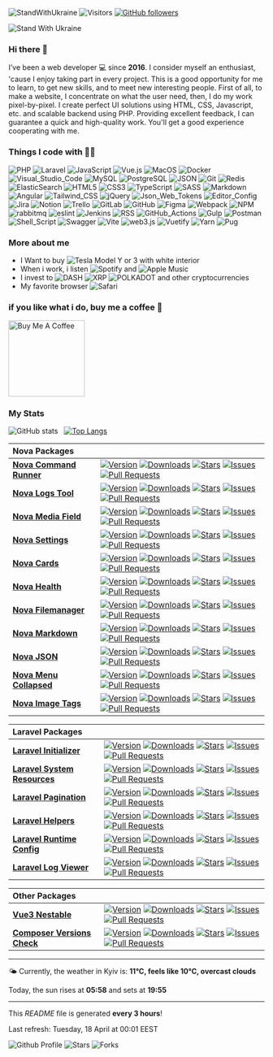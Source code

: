 ![StandWithUkraine](https://raw.githubusercontent.com/stepanenko3/StandWithUkraine/main/badges/StandWithUkraine.svg)
![Visitors](https://visitor-badge.glitch.me/badge?page_id=stepanenko3)
[![GitHub followers](https://img.shields.io/github/followers/stepanenko3?label=follow&style=social)](https://github.com/stepanenko3)

![Stand With Ukraine](https://raw.githubusercontent.com/stepanenko3/StandWithUkraine/main/banner2-direct.svg)

### Hi there 👋

I’ve been a web developer 💻 since **2016**. I consider myself an enthusiast, 'cause I enjoy taking part in every project. This is a good opportunity for me to learn, to get new skills, and to meet new interesting people. First of all, to make a website, I concentrate on what the user need, then, I do my work pixel-by-pixel. I create perfect UI solutions using HTML, CSS, Javascript, etc. and scalable backend using PHP. Providing excellent feedback, I can guarantee a quick and high-quality work. You'll get a good experience cooperating with me.

### Things I code with 👨‍💻

![PHP](https://img.shields.io/badge/-PHP-777BB4?style=flat&logo=php&logoColor=white)
![Laravel](https://img.shields.io/badge/-Laravel-FF2D20?style=flat&logo=laravel&logoColor=white)
![JavaScript](https://img.shields.io/badge/-JavaScript-F7DF1E?style=flat&logo=javascript&logoColor=white)
![Vue.js](https://img.shields.io/badge/-Vue.js-777BB4?style=flat&logo=vue.js&logoColor=white)
![MacOS](https://img.shields.io/badge/-MacOS-000000?style=flat&logo=apple&logoColor=white)
![Docker](https://img.shields.io/badge/-Docker-46a2f1?style=flat&logo=docker&logoColor=white)
![Visual_Studio_Code](https://img.shields.io/badge/-Visual_Studio_Code-0078D4?style=flat&logo=visual-studio-code&logoColor=white)
![MySQL](https://img.shields.io/badge/-MySQL-4479A1?style=flat&logo=mysql&logoColor=white)
![PostgreSQL](https://img.shields.io/badge/-PostgreSQL-316192?style=flat&logo=postgresql&logoColor=white)
![JSON](https://img.shields.io/badge/-JSON-0000?style=flat&logo=json&logoColor=white)
![Git](https://img.shields.io/badge/-Git-F05032?style=flat&logo=git&logoColor=white)
![Redis](https://img.shields.io/badge/-Redis-DC382D?style=flat&logo=redis&logoColor=white)
![ElasticSearch](https://img.shields.io/badge/-ElasticSearch-005571?style=flat&logo=elasticsearch&logoColor=white)
![HTML5](https://img.shields.io/badge/-HTML5-E34F26?style=flat&logo=html5&logoColor=white)
![CSS3](https://img.shields.io/badge/-CSS3-1572B6?style=flat&logo=css3&logoColor=white)
![TypeScript](https://img.shields.io/badge/-TypeScript-007ACC?style=flat&logo=typescript&logoColor=white)
![SASS](https://img.shields.io/badge/-SASS-CC6699?style=flat&logo=sass&logoColor=white)
![Markdown](https://img.shields.io/badge/-Markdown-000000?style=flat&logo=markdown&logoColor=white)
![Angular](https://img.shields.io/badge/-Angular-E23237?style=flat&logo=angular&logoColor=white)
![Tailwind_CSS](https://img.shields.io/badge/-Tailwind_CSS-38B2AC?style=flat&logo=tailwindcss&logoColor=white)
![jQuery](https://img.shields.io/badge/-jQuery-0769AD?style=flat&logo=jquery&logoColor=white)
![Json_Web_Tokens](https://img.shields.io/badge/-Json_Web_Tokens-323330?style=flat&logo=json-web-tokens&logoColor=white)
![Editor_Config](https://img.shields.io/badge/-Editor_Config-000?style=flat&logo=editorconfig&logoColor=white)
![Jira](https://img.shields.io/badge/-Jira-0052CC?style=flat&logo=jira&logoColor=white)
![Notion](https://img.shields.io/badge/-Notion-000?style=flat&logo=notion&logoColor=white)
![Trello](https://img.shields.io/badge/-Trello-0052CC?style=flat&logo=trello&logoColor=white)
![GitLab](https://img.shields.io/badge/-GitLab-330F63?style=flat&logo=gitlab&logoColor=white)
![GitHub](https://img.shields.io/badge/-GitHub-100000?style=flat&logo=github&logoColor=white)
![Figma](https://img.shields.io/badge/-Figma-F24E1E?style=flat&logo=figma&logoColor=white)
![Webpack](https://img.shields.io/badge/-Webpack-8DD6F9?style=flat&logo=webpack&logoColor=white)
![NPM](https://img.shields.io/badge/-NPM-CB3837?style=flat&logo=npm&logoColor=white)
![rabbitmq](https://img.shields.io/badge/-rabbitmq-%23FF6600?style=flat&logo=rabbitmq&logoColor=white)
![eslint](https://img.shields.io/badge/-eslint-3A33D1?style=flat&logo=eslint&logoColor=white)
![Jenkins](https://img.shields.io/badge/-Jenkins-D24939?style=flat&logo=Jenkins&logoColor=white)
![RSS](https://img.shields.io/badge/-RSS-FFA500?style=flat&logo=rss&logoColor=white)
![GitHub_Actions](https://img.shields.io/badge/-GitHub_Actions-2088FF?style=flat&logo=github-actions&logoColor=white)
![Gulp](https://img.shields.io/badge/-Gulp-CF4647?style=flat&logo=gulp&logoColor=white)
![Postman](https://img.shields.io/badge/-Postman-FF6C37?style=flat&logo=postman&logoColor=white)
![Shell_Script](https://img.shields.io/badge/-Shell_Script-121011?style=flat&logo=gnu-bash&logoColor=white)
![Swagger](https://img.shields.io/badge/-Swagger-85EA2D?style=flat&logo=Swagger&logoColor=white)
![Vite](https://img.shields.io/badge/-Vite-B73BFE?style=flat&logo=vite&logoColor=white)
![web3.js](https://img.shields.io/badge/-web3.js-F16822?style=flat&logo=web3.js&logoColor=white)
![Vuetify](https://img.shields.io/badge/-Vuetify-1867C0?style=flat&logo=vuetify&logoColor=white)
![Yarn](https://img.shields.io/badge/-Yarn-2C8EBB?style=flat&logo=yarn&logoColor=white)
![Pug](https://img.shields.io/badge/-Pug-E3C29B?style=flat&logo=pug&logoColor=white)

### More about me

- I Want to buy ![Tesla](https://aleen42.github.io/badges/src/tesla.svg) Model Y or 3 with white interior
- When i work, i listen ![Spotify](https://img.shields.io/badge/Spotify-1ED760?&style=flat&logo=spotify&logoColor=white) and ![Apple Music](https://img.shields.io/badge/Apple_Music-F34E68?style=flat&logo=apple%20music&logoColor=white)
- I invest to ![DASH](https://img.shields.io/badge/DASH-008DE4?style=flat&logo=dash&logoColor=white) ![XRP](https://img.shields.io/badge/XRP-black?style=flat&logo=xrp&logoColor=white) ![POLKADOT](https://img.shields.io/badge/polkadot-E6007A?style=flat&logo=Polkadot&logoColor=fff) and other cryptocurrencies
- My favorite browser ![Safari](https://img.shields.io/badge/Safari-000000?style=flat&logo=Safari&logoColor=white)

### if you like what i do, buy me a coffee 🥺

<a href="https://www.buymeacoffee.com/stepanenko" target="_blank"><img src="https://cdn.buymeacoffee.com/buttons/v2/default-red.png" alt="Buy Me A Coffee" width="150" ></a>

### My Stats

![GitHub stats](https://github-readme-stats.vercel.app/api?username=stepanenko3&count_private=true&show_icons=true)&nbsp;&nbsp;&nbsp;[![Top Langs](https://github-readme-stats.vercel.app/api/top-langs/?username=stepanenko3&layout=compact)](https://github.com/maloun96/github-readme-stats)

| Nova Packages |  |
| :-- | :-- |
| **[Nova Command Runner](https://github.com/stepanenko3/nova-command-runner)** | [![Version](https://img.shields.io/packagist/v/stepanenko3&#x2F;nova-command-runner?style=flat&labelColor=343b41)](https://github.com/stepanenko3/nova-command-runner)  [![Downloads](https://img.shields.io/packagist/dt/stepanenko3&#x2F;nova-command-runner?style=flat&labelColor=343b41)](https://packagist.org/packages/stepanenko3/nova-command-runner)   [![Stars](https://img.shields.io/github/stars/stepanenko3/nova-command-runner?style=flat&labelColor=343b41)](https://github.com/stepanenko3/nova-command-runner) [![Issues](https://img.shields.io/github/issues/stepanenko3/nova-command-runner?style=flat&labelColor=343b41)](https://github.com/stepanenko3/nova-command-runner/issues) [![Pull Requests](https://img.shields.io/github/issues-pr/stepanenko3/nova-command-runner?style=flat&labelColor=343b41)](https://github.com/stepanenko3/nova-command-runner/pulls) |
| **[Nova Logs Tool](https://github.com/stepanenko3/nova-logs-tool)** | [![Version](https://img.shields.io/packagist/v/stepanenko3&#x2F;nova-logs-tool?style=flat&labelColor=343b41)](https://github.com/stepanenko3/nova-logs-tool)  [![Downloads](https://img.shields.io/packagist/dt/stepanenko3&#x2F;nova-logs-tool?style=flat&labelColor=343b41)](https://packagist.org/packages/stepanenko3/nova-logs-tool)   [![Stars](https://img.shields.io/github/stars/stepanenko3/nova-logs-tool?style=flat&labelColor=343b41)](https://github.com/stepanenko3/nova-logs-tool) [![Issues](https://img.shields.io/github/issues/stepanenko3/nova-logs-tool?style=flat&labelColor=343b41)](https://github.com/stepanenko3/nova-logs-tool/issues) [![Pull Requests](https://img.shields.io/github/issues-pr/stepanenko3/nova-logs-tool?style=flat&labelColor=343b41)](https://github.com/stepanenko3/nova-logs-tool/pulls) |
| **[Nova Media Field](https://github.com/stepanenko3/nova-media-field)** | [![Version](https://img.shields.io/packagist/v/stepanenko3&#x2F;nova-media-field?style=flat&labelColor=343b41)](https://github.com/stepanenko3/nova-media-field)  [![Downloads](https://img.shields.io/packagist/dt/stepanenko3&#x2F;nova-media-field?style=flat&labelColor=343b41)](https://packagist.org/packages/stepanenko3/nova-media-field)   [![Stars](https://img.shields.io/github/stars/stepanenko3/nova-media-field?style=flat&labelColor=343b41)](https://github.com/stepanenko3/nova-media-field) [![Issues](https://img.shields.io/github/issues/stepanenko3/nova-media-field?style=flat&labelColor=343b41)](https://github.com/stepanenko3/nova-media-field/issues) [![Pull Requests](https://img.shields.io/github/issues-pr/stepanenko3/nova-media-field?style=flat&labelColor=343b41)](https://github.com/stepanenko3/nova-media-field/pulls) |
| **[Nova Settings](https://github.com/stepanenko3/nova-settings)** | [![Version](https://img.shields.io/packagist/v/stepanenko3&#x2F;nova-settings?style=flat&labelColor=343b41)](https://github.com/stepanenko3/nova-settings)  [![Downloads](https://img.shields.io/packagist/dt/stepanenko3&#x2F;nova-settings?style=flat&labelColor=343b41)](https://packagist.org/packages/stepanenko3/nova-settings)   [![Stars](https://img.shields.io/github/stars/stepanenko3/nova-settings?style=flat&labelColor=343b41)](https://github.com/stepanenko3/nova-settings) [![Issues](https://img.shields.io/github/issues/stepanenko3/nova-settings?style=flat&labelColor=343b41)](https://github.com/stepanenko3/nova-settings/issues) [![Pull Requests](https://img.shields.io/github/issues-pr/stepanenko3/nova-settings?style=flat&labelColor=343b41)](https://github.com/stepanenko3/nova-settings/pulls) |
| **[Nova Cards](https://github.com/stepanenko3/nova-cards)** | [![Version](https://img.shields.io/packagist/v/stepanenko3&#x2F;nova-cards?style=flat&labelColor=343b41)](https://github.com/stepanenko3/nova-cards)  [![Downloads](https://img.shields.io/packagist/dt/stepanenko3&#x2F;nova-cards?style=flat&labelColor=343b41)](https://packagist.org/packages/stepanenko3/nova-cards)   [![Stars](https://img.shields.io/github/stars/stepanenko3/nova-cards?style=flat&labelColor=343b41)](https://github.com/stepanenko3/nova-cards) [![Issues](https://img.shields.io/github/issues/stepanenko3/nova-cards?style=flat&labelColor=343b41)](https://github.com/stepanenko3/nova-cards/issues) [![Pull Requests](https://img.shields.io/github/issues-pr/stepanenko3/nova-cards?style=flat&labelColor=343b41)](https://github.com/stepanenko3/nova-cards/pulls) |
| **[Nova Health](https://github.com/stepanenko3/nova-health)** | [![Version](https://img.shields.io/packagist/v/stepanenko3&#x2F;nova-health?style=flat&labelColor=343b41)](https://github.com/stepanenko3/nova-health)  [![Downloads](https://img.shields.io/packagist/dt/stepanenko3&#x2F;nova-health?style=flat&labelColor=343b41)](https://packagist.org/packages/stepanenko3/nova-health)   [![Stars](https://img.shields.io/github/stars/stepanenko3/nova-health?style=flat&labelColor=343b41)](https://github.com/stepanenko3/nova-health) [![Issues](https://img.shields.io/github/issues/stepanenko3/nova-health?style=flat&labelColor=343b41)](https://github.com/stepanenko3/nova-health/issues) [![Pull Requests](https://img.shields.io/github/issues-pr/stepanenko3/nova-health?style=flat&labelColor=343b41)](https://github.com/stepanenko3/nova-health/pulls) |
| **[Nova Filemanager](https://github.com/stepanenko3/nova-filemanager)** | [![Version](https://img.shields.io/packagist/v/stepanenko3&#x2F;nova-filemanager?style=flat&labelColor=343b41)](https://github.com/stepanenko3/nova-filemanager)  [![Downloads](https://img.shields.io/packagist/dt/stepanenko3&#x2F;nova-filemanager?style=flat&labelColor=343b41)](https://packagist.org/packages/stepanenko3/nova-filemanager)   [![Stars](https://img.shields.io/github/stars/stepanenko3/nova-filemanager?style=flat&labelColor=343b41)](https://github.com/stepanenko3/nova-filemanager) [![Issues](https://img.shields.io/github/issues/stepanenko3/nova-filemanager?style=flat&labelColor=343b41)](https://github.com/stepanenko3/nova-filemanager/issues) [![Pull Requests](https://img.shields.io/github/issues-pr/stepanenko3/nova-filemanager?style=flat&labelColor=343b41)](https://github.com/stepanenko3/nova-filemanager/pulls) |
| **[Nova Markdown](https://github.com/stepanenko3/nova-markdown)** | [![Version](https://img.shields.io/packagist/v/stepanenko3&#x2F;nova-markdown?style=flat&labelColor=343b41)](https://github.com/stepanenko3/nova-markdown)  [![Downloads](https://img.shields.io/packagist/dt/stepanenko3&#x2F;nova-markdown?style=flat&labelColor=343b41)](https://packagist.org/packages/stepanenko3/nova-markdown)   [![Stars](https://img.shields.io/github/stars/stepanenko3/nova-markdown?style=flat&labelColor=343b41)](https://github.com/stepanenko3/nova-markdown) [![Issues](https://img.shields.io/github/issues/stepanenko3/nova-markdown?style=flat&labelColor=343b41)](https://github.com/stepanenko3/nova-markdown/issues) [![Pull Requests](https://img.shields.io/github/issues-pr/stepanenko3/nova-markdown?style=flat&labelColor=343b41)](https://github.com/stepanenko3/nova-markdown/pulls) |
| **[Nova JSON](https://github.com/stepanenko3/nova-json)** | [![Version](https://img.shields.io/packagist/v/stepanenko3&#x2F;nova-json?style=flat&labelColor=343b41)](https://github.com/stepanenko3/nova-json)  [![Downloads](https://img.shields.io/packagist/dt/stepanenko3&#x2F;nova-json?style=flat&labelColor=343b41)](https://packagist.org/packages/stepanenko3/nova-json)   [![Stars](https://img.shields.io/github/stars/stepanenko3/nova-json?style=flat&labelColor=343b41)](https://github.com/stepanenko3/nova-json) [![Issues](https://img.shields.io/github/issues/stepanenko3/nova-json?style=flat&labelColor=343b41)](https://github.com/stepanenko3/nova-json/issues) [![Pull Requests](https://img.shields.io/github/issues-pr/stepanenko3/nova-json?style=flat&labelColor=343b41)](https://github.com/stepanenko3/nova-json/pulls) |
| **[Nova Menu Collapsed](https://github.com/stepanenko3/nova-menu-collapsed)** | [![Version](https://img.shields.io/packagist/v/stepanenko3&#x2F;nova-menu-collapsed?style=flat&labelColor=343b41)](https://github.com/stepanenko3/nova-menu-collapsed)  [![Downloads](https://img.shields.io/packagist/dt/stepanenko3&#x2F;nova-menu-collapsed?style=flat&labelColor=343b41)](https://packagist.org/packages/stepanenko3/nova-menu-collapsed)   [![Stars](https://img.shields.io/github/stars/stepanenko3/nova-menu-collapsed?style=flat&labelColor=343b41)](https://github.com/stepanenko3/nova-menu-collapsed) [![Issues](https://img.shields.io/github/issues/stepanenko3/nova-menu-collapsed?style=flat&labelColor=343b41)](https://github.com/stepanenko3/nova-menu-collapsed/issues) [![Pull Requests](https://img.shields.io/github/issues-pr/stepanenko3/nova-menu-collapsed?style=flat&labelColor=343b41)](https://github.com/stepanenko3/nova-menu-collapsed/pulls) |
| **[Nova Image Tags](https://github.com/stepanenko3/nova-image-tags)** | [![Version](https://img.shields.io/packagist/v/stepanenko3&#x2F;nova-image-tags?style=flat&labelColor=343b41)](https://github.com/stepanenko3/nova-image-tags)  [![Downloads](https://img.shields.io/packagist/dt/stepanenko3&#x2F;nova-image-tags?style=flat&labelColor=343b41)](https://packagist.org/packages/stepanenko3/nova-image-tags)   [![Stars](https://img.shields.io/github/stars/stepanenko3/nova-image-tags?style=flat&labelColor=343b41)](https://github.com/stepanenko3/nova-image-tags) [![Issues](https://img.shields.io/github/issues/stepanenko3/nova-image-tags?style=flat&labelColor=343b41)](https://github.com/stepanenko3/nova-image-tags/issues) [![Pull Requests](https://img.shields.io/github/issues-pr/stepanenko3/nova-image-tags?style=flat&labelColor=343b41)](https://github.com/stepanenko3/nova-image-tags/pulls) |

| Laravel Packages |  |
| :-- | :-- |
| **[Laravel Initializer](https://github.com/stepanenko3/laravel-initializer)** | [![Version](https://img.shields.io/packagist/v/stepanenko3&#x2F;laravel-initializer?style=flat&labelColor=343b41)](https://github.com/stepanenko3/laravel-initializer)  [![Downloads](https://img.shields.io/packagist/dt/stepanenko3&#x2F;laravel-initializer?style=flat&labelColor=343b41)](https://packagist.org/packages/stepanenko3/laravel-initializer)   [![Stars](https://img.shields.io/github/stars/stepanenko3/laravel-initializer?style=flat&labelColor=343b41)](https://github.com/stepanenko3/laravel-initializer) [![Issues](https://img.shields.io/github/issues/stepanenko3/laravel-initializer?style=flat&labelColor=343b41)](https://github.com/stepanenko3/laravel-initializer/issues) [![Pull Requests](https://img.shields.io/github/issues-pr/stepanenko3/laravel-initializer?style=flat&labelColor=343b41)](https://github.com/stepanenko3/laravel-initializer/pulls) |
| **[Laravel System Resources](https://github.com/stepanenko3/laravel-system-resources)** | [![Version](https://img.shields.io/packagist/v/stepanenko3&#x2F;laravel-system-resources?style=flat&labelColor=343b41)](https://github.com/stepanenko3/laravel-system-resources)  [![Downloads](https://img.shields.io/packagist/dt/stepanenko3&#x2F;laravel-system-resources?style=flat&labelColor=343b41)](https://packagist.org/packages/stepanenko3/laravel-system-resources)   [![Stars](https://img.shields.io/github/stars/stepanenko3/laravel-system-resources?style=flat&labelColor=343b41)](https://github.com/stepanenko3/laravel-system-resources) [![Issues](https://img.shields.io/github/issues/stepanenko3/laravel-system-resources?style=flat&labelColor=343b41)](https://github.com/stepanenko3/laravel-system-resources/issues) [![Pull Requests](https://img.shields.io/github/issues-pr/stepanenko3/laravel-system-resources?style=flat&labelColor=343b41)](https://github.com/stepanenko3/laravel-system-resources/pulls) |
| **[Laravel Pagination](https://github.com/stepanenko3/laravel-pagination)** | [![Version](https://img.shields.io/packagist/v/stepanenko3&#x2F;laravel-pagination?style=flat&labelColor=343b41)](https://github.com/stepanenko3/laravel-pagination)  [![Downloads](https://img.shields.io/packagist/dt/stepanenko3&#x2F;laravel-pagination?style=flat&labelColor=343b41)](https://packagist.org/packages/stepanenko3/laravel-pagination)   [![Stars](https://img.shields.io/github/stars/stepanenko3/laravel-pagination?style=flat&labelColor=343b41)](https://github.com/stepanenko3/laravel-pagination) [![Issues](https://img.shields.io/github/issues/stepanenko3/laravel-pagination?style=flat&labelColor=343b41)](https://github.com/stepanenko3/laravel-pagination/issues) [![Pull Requests](https://img.shields.io/github/issues-pr/stepanenko3/laravel-pagination?style=flat&labelColor=343b41)](https://github.com/stepanenko3/laravel-pagination/pulls) |
| **[Laravel Helpers](https://github.com/stepanenko3/laravel-helpers)** | [![Version](https://img.shields.io/packagist/v/stepanenko3&#x2F;laravel-helpers?style=flat&labelColor=343b41)](https://github.com/stepanenko3/laravel-helpers)  [![Downloads](https://img.shields.io/packagist/dt/stepanenko3&#x2F;laravel-helpers?style=flat&labelColor=343b41)](https://packagist.org/packages/stepanenko3/laravel-helpers)   [![Stars](https://img.shields.io/github/stars/stepanenko3/laravel-helpers?style=flat&labelColor=343b41)](https://github.com/stepanenko3/laravel-helpers) [![Issues](https://img.shields.io/github/issues/stepanenko3/laravel-helpers?style=flat&labelColor=343b41)](https://github.com/stepanenko3/laravel-helpers/issues) [![Pull Requests](https://img.shields.io/github/issues-pr/stepanenko3/laravel-helpers?style=flat&labelColor=343b41)](https://github.com/stepanenko3/laravel-helpers/pulls) |
| **[Laravel Runtime Config](https://github.com/stepanenko3/laravel-runtime-config)** | [![Version](https://img.shields.io/packagist/v/stepanenko3&#x2F;laravel-runtime-config?style=flat&labelColor=343b41)](https://github.com/stepanenko3/laravel-runtime-config)  [![Downloads](https://img.shields.io/packagist/dt/stepanenko3&#x2F;laravel-runtime-config?style=flat&labelColor=343b41)](https://packagist.org/packages/stepanenko3/laravel-runtime-config)   [![Stars](https://img.shields.io/github/stars/stepanenko3/laravel-runtime-config?style=flat&labelColor=343b41)](https://github.com/stepanenko3/laravel-runtime-config) [![Issues](https://img.shields.io/github/issues/stepanenko3/laravel-runtime-config?style=flat&labelColor=343b41)](https://github.com/stepanenko3/laravel-runtime-config/issues) [![Pull Requests](https://img.shields.io/github/issues-pr/stepanenko3/laravel-runtime-config?style=flat&labelColor=343b41)](https://github.com/stepanenko3/laravel-runtime-config/pulls) |
| **[Laravel Log Viewer](https://github.com/stepanenko3/laravel-log-viewer)** | [![Version](https://img.shields.io/packagist/v/stepanenko3&#x2F;laravel-log-viewer?style=flat&labelColor=343b41)](https://github.com/stepanenko3/laravel-log-viewer)  [![Downloads](https://img.shields.io/packagist/dt/stepanenko3&#x2F;laravel-log-viewer?style=flat&labelColor=343b41)](https://packagist.org/packages/stepanenko3/laravel-log-viewer)   [![Stars](https://img.shields.io/github/stars/stepanenko3/laravel-log-viewer?style=flat&labelColor=343b41)](https://github.com/stepanenko3/laravel-log-viewer) [![Issues](https://img.shields.io/github/issues/stepanenko3/laravel-log-viewer?style=flat&labelColor=343b41)](https://github.com/stepanenko3/laravel-log-viewer/issues) [![Pull Requests](https://img.shields.io/github/issues-pr/stepanenko3/laravel-log-viewer?style=flat&labelColor=343b41)](https://github.com/stepanenko3/laravel-log-viewer/pulls) |

| Other Packages |  |
| :-- | :-- |
| **[Vue3 Nestable](https://github.com/stepanenko3/vue3-nestable)** | [![Version](https://img.shields.io/npm/v/vue3-nestable?style=flat&labelColor=343b41)](https://github.com/stepanenko3/vue3-nestable)   [![Downloads](https://img.shields.io/npm/dt/vue3-nestable?style=flat&labelColor=343b41)](https://www.npmjs.com/package/vue3-nestable)  [![Stars](https://img.shields.io/github/stars/stepanenko3/vue3-nestable?style=flat&labelColor=343b41)](https://github.com/stepanenko3/vue3-nestable) [![Issues](https://img.shields.io/github/issues/stepanenko3/vue3-nestable?style=flat&labelColor=343b41)](https://github.com/stepanenko3/vue3-nestable/issues) [![Pull Requests](https://img.shields.io/github/issues-pr/stepanenko3/vue3-nestable?style=flat&labelColor=343b41)](https://github.com/stepanenko3/vue3-nestable/pulls) |
| **[Composer Versions Check](https://github.com/stepanenko3/composer-versions-check)** | [![Version](https://img.shields.io/packagist/v/stepanenko3&#x2F;composer-versions-check?style=flat&labelColor=343b41)](https://github.com/stepanenko3/composer-versions-check)  [![Downloads](https://img.shields.io/packagist/dt/stepanenko3&#x2F;composer-versions-check?style=flat&labelColor=343b41)](https://packagist.org/packages/stepanenko3/composer-versions-check)   [![Stars](https://img.shields.io/github/stars/stepanenko3/composer-versions-check?style=flat&labelColor=343b41)](https://github.com/stepanenko3/composer-versions-check) [![Issues](https://img.shields.io/github/issues/stepanenko3/composer-versions-check?style=flat&labelColor=343b41)](https://github.com/stepanenko3/composer-versions-check/issues) [![Pull Requests](https://img.shields.io/github/issues-pr/stepanenko3/composer-versions-check?style=flat&labelColor=343b41)](https://github.com/stepanenko3/composer-versions-check/pulls) |
------------
🌤 Currently, the weather in Kyiv is: **11°C, feels like 10°C, overcast clouds**

Today, the sun rises at **05:58** and sets at **19:55**

------------
This *README* file is generated **every 3 hours**!

Last refresh: Tuesday, 18 April at 00:01 EEST

![Github Profile](https://github.com/stepanenko3/stepanenko3/workflows/README%20build/badge.svg)
![Stars](https://img.shields.io/github/stars/stepanenko3/stepanenko3?style=flat&labelColor=343b41)
![Forks](https://img.shields.io/github/forks/stepanenko3/stepanenko3?style=flat&labelColor=343b41)
